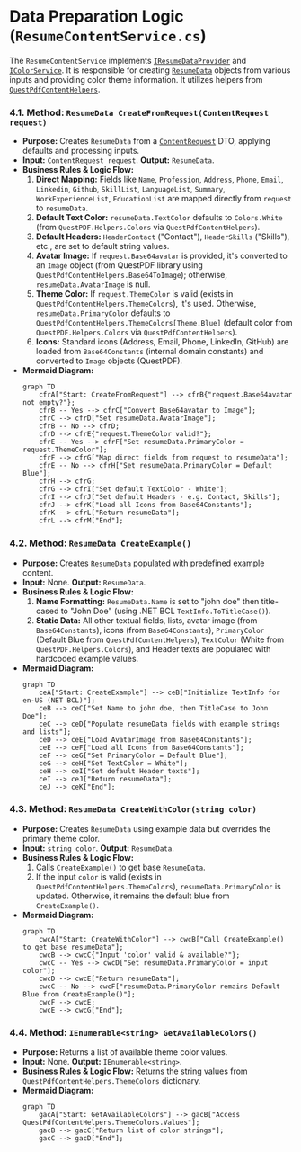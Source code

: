 # Data Preparation Logic (`ResumeContentService.cs`)

The `ResumeContentService` implements [`IResumeDataProvider`](../CoreComponents.md#iresumedataprovider-implemented-by-resumecontentservice) and [`IColorService`](../CoreComponents.md#icolorservice-implemented-by-resumecontentservice). It is responsible for creating [`ResumeData`](../DataModels/ResumeData_And_ContentRequest.md#resumedata-domain-object) objects from various inputs and providing color theme information. It utilizes helpers from [`QuestPdfContentHelpers`](../Helpers/QuestPdfContentHelpers.md).

### 4.1. Method: `ResumeData CreateFromRequest(ContentRequest request)`
*   **Purpose:** Creates `ResumeData` from a [`ContentRequest`](../DataModels/ResumeData_And_ContentRequest.md#contentrequest-dto) DTO, applying defaults and processing inputs.
*   **Input:** `ContentRequest request`. **Output:** `ResumeData`.
*   **Business Rules & Logic Flow:**
    1.  **Direct Mapping:** Fields like `Name`, `Profession`, `Address`, `Phone`, `Email`, `Linkedin`, `Github`, `SkillList`, `LanguageList`, `Summary`, `WorkExperienceList`, `EducationList` are mapped directly from `request` to `resumeData`.
    2.  **Default Text Color:** `resumeData.TextColor` defaults to `Colors.White` (from `QuestPDF.Helpers.Colors` via `QuestPdfContentHelpers`).
    3.  **Default Headers:** `HeaderContact` ("Contact"), `HeaderSkills` ("Skills"), etc., are set to default string values.
    4.  **Avatar Image:** If `request.Base64avatar` is provided, it's converted to an `Image` object (from QuestPDF library using `QuestPdfContentHelpers.Base64ToImage`); otherwise, `resumeData.AvatarImage` is null.
    5.  **Theme Color:** If `request.ThemeColor` is valid (exists in `QuestPdfContentHelpers.ThemeColors`), it's used. Otherwise, `resumeData.PrimaryColor` defaults to `QuestPdfContentHelpers.ThemeColors[Theme.Blue]` (default color from `QuestPDF.Helpers.Colors` via `QuestPdfContentHelpers`).
    6.  **Icons:** Standard icons (Address, Email, Phone, LinkedIn, GitHub) are loaded from `Base64Constants` (internal domain constants) and converted to `Image` objects (QuestPDF).
*   **Mermaid Diagram:**
    ```mermaid
    graph TD
        cfrA["Start: CreateFromRequest"] --> cfrB{"request.Base64avatar not empty?"};
        cfrB -- Yes --> cfrC["Convert Base64avatar to Image"];
        cfrC --> cfrD["Set resumeData.AvatarImage"];
        cfrB -- No --> cfrD;
        cfrD --> cfrE{"request.ThemeColor valid?"};
        cfrE -- Yes --> cfrF["Set resumeData.PrimaryColor = request.ThemeColor"];
        cfrF --> cfrG["Map direct fields from request to resumeData"];
        cfrE -- No --> cfrH["Set resumeData.PrimaryColor = Default Blue"];
        cfrH --> cfrG;
        cfrG --> cfrI["Set default TextColor - White"];
        cfrI --> cfrJ["Set default Headers - e.g. Contact, Skills"];
        cfrJ --> cfrK["Load all Icons from Base64Constants"];
        cfrK --> cfrL["Return resumeData"];
        cfrL --> cfrM["End"];
    ```

### 4.2. Method: `ResumeData CreateExample()`
*   **Purpose:** Creates `ResumeData` populated with predefined example content.
*   **Input:** None. **Output:** `ResumeData`.
*   **Business Rules & Logic Flow:**
    1.  **Name Formatting:** `ResumeData.Name` is set to "john doe" then title-cased to "John Doe" (using .NET BCL `TextInfo.ToTitleCase()`).
    2.  **Static Data:** All other textual fields, lists, avatar image (from `Base64Constants`), icons (from `Base64Constants`), `PrimaryColor` (Default Blue from `QuestPdfContentHelpers`), `TextColor` (White from `QuestPDF.Helpers.Colors`), and Header texts are populated with hardcoded example values.
*   **Mermaid Diagram:**
    ```mermaid
    graph TD
        ceA["Start: CreateExample"] --> ceB["Initialize TextInfo for en-US (NET BCL)"];
        ceB --> ceC["Set Name to john doe, then TitleCase to John Doe"];
        ceC --> ceD["Populate resumeData fields with example strings and lists"];
        ceD --> ceE["Load AvatarImage from Base64Constants"];
        ceE --> ceF["Load all Icons from Base64Constants"];
        ceF --> ceG["Set PrimaryColor = Default Blue"];
        ceG --> ceH["Set TextColor = White"];
        ceH --> ceI["Set default Header texts"];
        ceI --> ceJ["Return resumeData"];
        ceJ --> ceK["End"];
    ```

### 4.3. Method: `ResumeData CreateWithColor(string color)`
*   **Purpose:** Creates `ResumeData` using example data but overrides the primary theme color.
*   **Input:** `string color`. **Output:** `ResumeData`.
*   **Business Rules & Logic Flow:**
    1.  Calls `CreateExample()` to get base `ResumeData`.
    2.  If the input `color` is valid (exists in `QuestPdfContentHelpers.ThemeColors`), `resumeData.PrimaryColor` is updated. Otherwise, it remains the default blue from `CreateExample()`.
*   **Mermaid Diagram:**
    ```mermaid
    graph TD
        cwcA["Start: CreateWithColor"] --> cwcB["Call CreateExample() to get base resumeData"];
        cwcB --> cwcC{"Input 'color' valid & available?"};
        cwcC -- Yes --> cwcD["Set resumeData.PrimaryColor = input color"];
        cwcD --> cwcE["Return resumeData"];
        cwcC -- No --> cwcF["resumeData.PrimaryColor remains Default Blue from CreateExample()"];
        cwcF --> cwcE;
        cwcE --> cwcG["End"];
    ```

### 4.4. Method: `IEnumerable<string> GetAvailableColors()`
*   **Purpose:** Returns a list of available theme color values.
*   **Input:** None. **Output:** `IEnumerable<string>`.
*   **Business Rules & Logic Flow:** Returns the string values from `QuestPdfContentHelpers.ThemeColors` dictionary.
*   **Mermaid Diagram:**
    ```mermaid
    graph TD
        gacA["Start: GetAvailableColors"] --> gacB["Access QuestPdfContentHelpers.ThemeColors.Values"];
        gacB --> gacC["Return list of color strings"];
        gacC --> gacD["End"];
    ```
```
